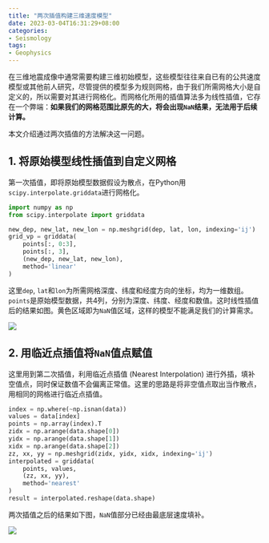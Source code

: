 ```yaml
---
title: "两次插值构建三维速度模型"
date: 2023-03-04T16:31:29+08:00
categories:
- Seismology
tags:
- Geophysics
---
```


在三维地震成像中通常需要构建三维初始模型，这些模型往往来自已有的公共速度模型或其他前人研究，尽管提供的模型多为规则网格，由于我们所需网格大小是自定义的，所以需要对其进行网格化。而网格化所用的插值算法多为线性插值，它存在一个弊端：**如果我们的网格范围比原先的大，将会出现`NaN`结果，无法用于后续计算。**

本文介绍通过两次插值的方法解决这一问题。

<!--more-->

## 1. 将原始模型线性插值到自定义网格

第一次插值，即将原始模型数据假设为散点，在Python用`scipy.interpolate.griddata`进行网格化。

```Python
import numpy as np
from scipy.interpolate import griddata

new_dep, new_lat, new_lon = np.meshgrid(dep, lat, lon, indexing='ij')
grid_vp = griddata(
    points[:, 0:3],
    points[:, 3], 
    (new_dep, new_lat, new_lon), 
    method='linear'
)
```

这里`dep`, `lat`和`lon`为所需网格深度、纬度和经度方向的坐标，均为一维数组。`points`是原始模型数据，共4列，分别为深度、纬度、经度和数值。这时线性插值后的结果如图。黄色区域即为`NaN`值区域，这样的模型不能满足我们的计算需求。

![](/img/double-interp/t.png)

## 2. 用临近点插值将`NaN`值点赋值

这里用到第二次插值，利用临近点插值 (Nearest Interpolation) 进行外插，填补空值点，同时保证数值不会偏离正常值。这里的思路是将非空值点取出当作散点，用相同的网格进行临近点插值。

```python
index = np.where(~np.isnan(data))
values = data[index]
points = np.array(index).T
zidx = np.arange(data.shape[0])
yidx = np.arange(data.shape[1])
xidx = np.arange(data.shape[2])
zz, xx, yy = np.meshgrid(zidx, yidx, xidx, indexing='ij')
interpolated = griddata(
    points, values, 
    (zz, xx, yy), 
    method='nearest'
)
result = interpolated.reshape(data.shape)
```

两次插值之后的结果如下图，`NaN`值部分已经由最底层速度填补。

![](/img/double-interp/tt.png)